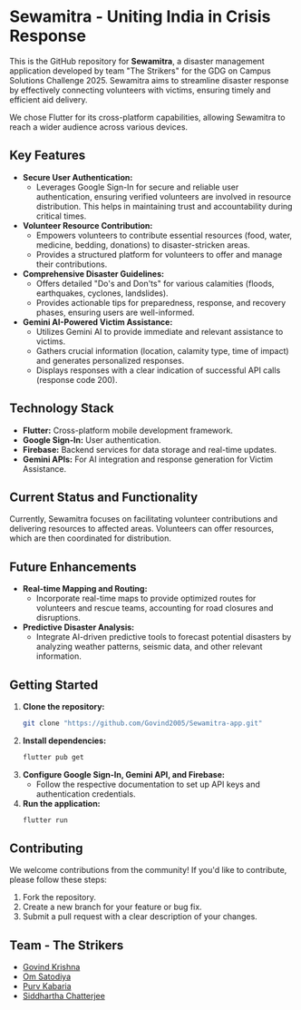 # Sewamitra - Uniting India in Crisis Response

This is the GitHub repository for **Sewamitra**, a disaster management application developed by team "The Strikers" for the GDG on Campus Solutions Challenge 2025. Sewamitra aims to streamline disaster response by effectively connecting volunteers with victims, ensuring timely and efficient aid delivery.

We chose Flutter for its cross-platform capabilities, allowing Sewamitra to reach a wider audience across various devices.

## Key Features

* **Secure User Authentication:**
    * Leverages Google Sign-In for secure and reliable user authentication, ensuring verified volunteers are involved in resource distribution. This helps in maintaining trust and accountability during critical times.
* **Volunteer Resource Contribution:**
    * Empowers volunteers to contribute essential resources (food, water, medicine, bedding, donations) to disaster-stricken areas.
    * Provides a structured platform for volunteers to offer and manage their contributions.
* **Comprehensive Disaster Guidelines:**
    * Offers detailed "Do's and Don'ts" for various calamities (floods, earthquakes, cyclones, landslides).
    * Provides actionable tips for preparedness, response, and recovery phases, ensuring users are well-informed.
* **Gemini AI-Powered Victim Assistance:**
    * Utilizes Gemini AI to provide immediate and relevant assistance to victims.
    * Gathers crucial information (location, calamity type, time of impact) and generates personalized responses.
    * Displays responses with a clear indication of successful API calls (response code 200).

## Technology Stack

* **Flutter:** Cross-platform mobile development framework.
* **Google Sign-In:** User authentication.
* **Firebase:** Backend services for data storage and real-time updates.
* **Gemini APIs:** For AI integration and response generation for Victim Assistance.

## Current Status and Functionality

Currently, Sewamitra focuses on facilitating volunteer contributions and delivering resources to affected areas. Volunteers can offer resources, which are then coordinated for distribution.

## Future Enhancements

* **Real-time Mapping and Routing:**
    * Incorporate real-time maps to provide optimized routes for volunteers and rescue teams, accounting for road closures and disruptions.
* **Predictive Disaster Analysis:**
    * Integrate AI-driven predictive tools to forecast potential disasters by analyzing weather patterns, seismic data, and other relevant information.

## Getting Started

1.  **Clone the repository:**
    ```bash
    git clone "https://github.com/Govind2005/Sewamitra-app.git"
    ```
2.  **Install dependencies:**
    ```bash
    flutter pub get
    ```
3.  **Configure Google Sign-In, Gemini API, and Firebase:**
    * Follow the respective documentation to set up API keys and authentication credentials.
4.  **Run the application:**
    ```bash
    flutter run
    ```

## Contributing

We welcome contributions from the community! If you'd like to contribute, please follow these steps:

1.  Fork the repository.
2.  Create a new branch for your feature or bug fix.
3.  Submit a pull request with a clear description of your changes.

## Team - The Strikers
* [Govind Krishna](https://github.com/Govind2005)
* [Om Satodiya](https://github.com/omsatodiya)
* [Purv Kabaria](https://github.com/Purv-Kabaria)
* [Siddhartha Chatterjee](https://github.com/chatterjee-sid)
